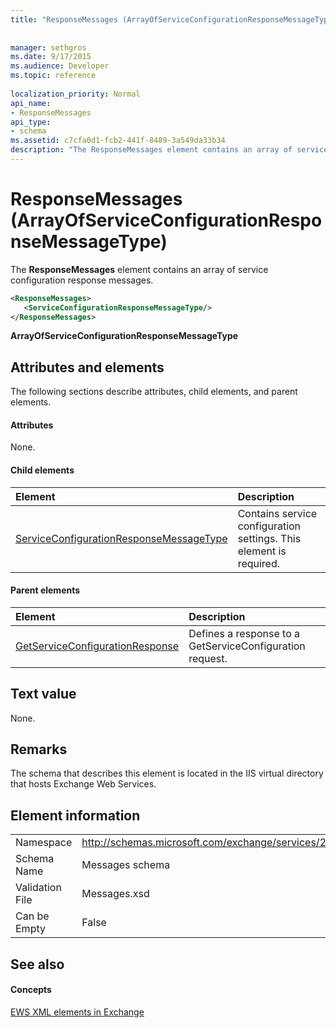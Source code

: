 ```yaml
---
title: "ResponseMessages (ArrayOfServiceConfigurationResponseMessageType)"
 
 
manager: sethgros
ms.date: 9/17/2015
ms.audience: Developer
ms.topic: reference
 
localization_priority: Normal
api_name:
- ResponseMessages
api_type:
- schema
ms.assetid: c7cfa0d1-fcb2-441f-8489-3a549da33b34
description: "The ResponseMessages element contains an array of service configuration response messages."
---
```


# ResponseMessages (ArrayOfServiceConfigurationResponseMessageType)

The **ResponseMessages** element contains an array of service configuration response messages. 
  
```XML
<ResponseMessages>
   <ServiceConfigurationResponseMessageType/>
</ResponseMessages>
```

 **ArrayOfServiceConfigurationResponseMessageType**
## Attributes and elements

The following sections describe attributes, child elements, and parent elements.
  
#### Attributes

None.
  
#### Child elements

|**Element**|**Description**|
|:-----|:-----|
|[ServiceConfigurationResponseMessageType](serviceconfigurationresponsemessagetype.md) <br/> |Contains service configuration settings. This element is required.  <br/> |
   
#### Parent elements

|**Element**|**Description**|
|:-----|:-----|
|[GetServiceConfigurationResponse](getserviceconfigurationresponse.md) <br/> |Defines a response to a GetServiceConfiguration request.  <br/> |
   
## Text value

None.
  
## Remarks

The schema that describes this element is located in the IIS virtual directory that hosts Exchange Web Services.
  
## Element information

|||
|:-----|:-----|
|Namespace  <br/> |http://schemas.microsoft.com/exchange/services/2006/messages  <br/> |
|Schema Name  <br/> |Messages schema  <br/> |
|Validation File  <br/> |Messages.xsd  <br/> |
|Can be Empty  <br/> |False  <br/> |
   
## See also

#### Concepts

[EWS XML elements in Exchange](ews-xml-elements-in-exchange.md)

